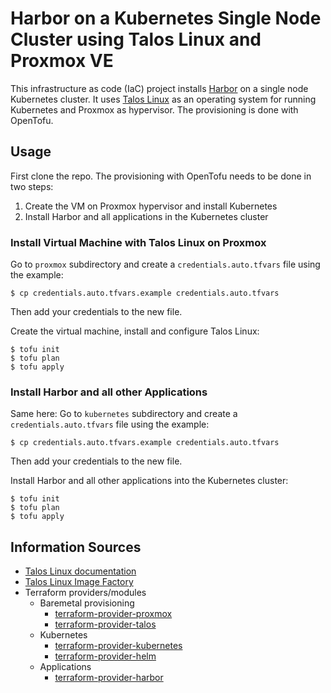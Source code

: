# Harbor on a Kubernetes Single Node Cluster using Talos Linux and Proxmox VE
This infrastructure as code (IaC) project installs [Harbor](https://goharbor.io/) on a single node Kubernetes cluster.
It uses [Talos Linux](https://www.talos.dev/) as an operating system for running Kubernetes and Proxmox as hypervisor.
The provisioning is done with OpenTofu.

## Usage
First clone the repo. The provisioning with OpenTofu needs to be done in two steps:
1. Create the VM on Proxmox hypervisor and install Kubernetes
2. Install Harbor and all applications in the Kubernetes cluster

### Install Virtual Machine with Talos Linux on Proxmox
Go to `proxmox` subdirectory and create a `credentials.auto.tfvars` file using the example:
```shell
$ cp credentials.auto.tfvars.example credentials.auto.tfvars 
```
Then add your credentials to the new file. 

Create the virtual machine, install and configure Talos Linux:
```shell
$ tofu init
$ tofu plan
$ tofu apply
```

### Install Harbor and all other Applications
Same here: Go to `kubernetes` subdirectory and create a `credentials.auto.tfvars` file using the example:
```shell
$ cp credentials.auto.tfvars.example credentials.auto.tfvars 
```
Then add your credentials to the new file. 

Install Harbor and all other applications into the Kubernetes cluster:
```shell
$ tofu init
$ tofu plan
$ tofu apply
```

## Information Sources
* [Talos Linux documentation](https://www.talos.dev/v1.8/)
* [Talos Linux Image Factory](https://factory.talos.dev/)
* Terraform providers/modules
  * Baremetal provisioning
    * [terraform-provider-proxmox](https://github.com/Telmate/terraform-provider-proxmox)
    * [terraform-provider-talos](https://github.com/siderolabs/terraform-provider-talos)
  * Kubernetes
    * [terraform-provider-kubernetes](https://github.com/hashicorp/terraform-provider-kubernetes)
    * [terraform-provider-helm](https://github.com/hashicorp/terraform-provider-helm)
  * Applications
    * [terraform-provider-harbor](https://github.com/goharbor/terraform-provider-harbor)
